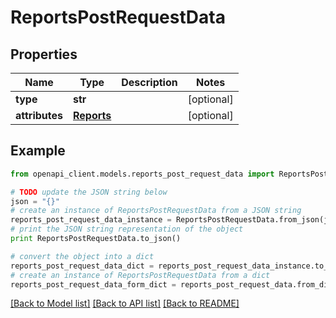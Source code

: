 # ReportsPostRequestData


## Properties
Name | Type | Description | Notes
------------ | ------------- | ------------- | -------------
**type** | **str** |  | [optional] 
**attributes** | [**Reports**](Reports.md) |  | [optional] 

## Example

```python
from openapi_client.models.reports_post_request_data import ReportsPostRequestData

# TODO update the JSON string below
json = "{}"
# create an instance of ReportsPostRequestData from a JSON string
reports_post_request_data_instance = ReportsPostRequestData.from_json(json)
# print the JSON string representation of the object
print ReportsPostRequestData.to_json()

# convert the object into a dict
reports_post_request_data_dict = reports_post_request_data_instance.to_dict()
# create an instance of ReportsPostRequestData from a dict
reports_post_request_data_form_dict = reports_post_request_data.from_dict(reports_post_request_data_dict)
```
[[Back to Model list]](../README.md#documentation-for-models) [[Back to API list]](../README.md#documentation-for-api-endpoints) [[Back to README]](../README.md)


